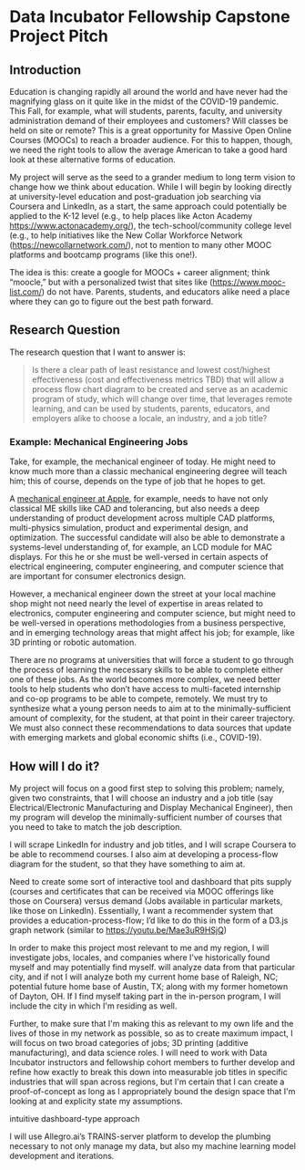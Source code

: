 # Data Incubator Fellowship Capstone Project Pitch

## Introduction
Education is changing rapidly all around the world and have never had the magnifying glass on it quite like in the midst of the COVID-19 pandemic.  This Fall, for example, what will students, parents, faculty, and university administration demand of their employees and customers?  Will classes be held on site or remote?  This is a great opportunity for Massive Open Online Courses (MOOCs) to reach a broader audience.  For this to happen, though, we need the right tools to allow the average American to take a good hard look at these alternative forms of education. 

My project will serve as the seed to a grander medium to long term vision to change how we think about education.  While I will begin by looking directly at university-level education and post-graduation job searching via Coursera and LinkedIn, as a start, the same approach could potentially be applied to the K-12 level (e.g., to help places like Acton Academy https://www.actonacademy.org/), the tech-school/community college level (e.g., to help initiatives like the New Collar Workforce Network (https://newcollarnetwork.com/), not to mention to many other MOOC platforms and bootcamp programs (like this one!). 

The idea is this: create a google for MOOCs + career alignment; think “moocle,” but with a personalized twist that sites like (https://www.mooc-list.com/) do not have.  Parents, students, and educators alike need a place where they can go to figure out the best path forward. 

## Research Question
The research question that I want to answer is:  

> Is there a clear path of least resistance and lowest cost/highest effectiveness (cost and effectiveness metrics TBD) that will allow a process flow chart diagram to be created and serve as an academic program of study, which will change over time, that leverages remote learning, and can be used by students, parents, educators, and employers alike to choose a locale, an industry, and a job title?

### Example: Mechanical Engineering Jobs
Take, for example, the mechanical engineer of today.  He might need to know much more than a classic mechanical engineering degree will teach him; this of course, depends on the type of job that he hopes to get.   

A [mechanical engineer at Apple](https://www.linkedin.com/jobs/search/?currentJobId=1843228084&geoId=106758460&keywords=display%20mechanical%20engineer&location=Cupertino%2C%20California%2C%20United%20States), for example, needs to have not only classical ME skills like CAD and tolerancing, but also needs a deep understanding of product development across multiple CAD platforms, multi-physics simulation, product and experimental design, and optimization.  The successful candidate will also be able to demonstrate a systems-level understanding of, for example, an LCD module for MAC displays.  For this he or she must be well-versed in certain aspects of electrical engineering, computer engineering, and computer science that are important for consumer electronics design. 

However, a mechanical engineer down the street at your local machine shop might not need nearly the level of expertise in areas related to electronics, computer engineering and computer science, but might need to be well-versed in operations methodologies from a business perspective, and in emerging technology areas that might affect his job; for example, like 3D printing or robotic automation. 

There are no programs at universities that will force a student to go through the process of learning the necessary skills to be able to complete either one of these jobs.  As the world becomes more complex, we need better tools to help students who don’t have access to multi-faceted internship and co-op programs to be able to compete, remotely.  We must try to synthesize what a young person needs to aim at to the minimally-sufficient amount of complexity, for the student, at that point in their career trajectory.  We must also connect these recommendations to data sources that update with emerging markets and global economic shifts (i.e., COVID-19).

## How will I do it?
My project will focus on a good first step to solving this problem; namely, given two constraints, that I will choose an industry and a job title (say Electrical/Electronic Manufacturing and Display Mechanical Engineer), then my program will develop the minimally-sufficient number of courses that you need to take to match the job description. 

I will scrape LinkedIn for industry and job titles, and I will scrape Coursera to be able to recommend courses.  I also aim at developing a process-flow diagram for the student, so that they have something to aim at. 

Need to create some sort of interactive tool and dashboard that pits supply (courses and certificates that can be received via MOOC offerings like those on Coursera) versus demand (Jobs available in particular markets, like those on LinkedIn).  Essentially, I want a recommender system that provides a education-process-flow; I’d like to do this in the form of a D3.js graph network (similar to https://youtu.be/Mae3uR9HSjQ) 

In order to make this project most relevant to me and my region, I will investigate jobs, locales, and companies where I've historically found myself and may potentially find myself.   will analyze data from that particular city, and if not I will analyze both my current home base of Raleigh, NC; potential future home base of Austin, TX; along with my former hometown of Dayton, OH.  If I find myself taking part in the in-person program, I will include the city in which I'm residing as well. 
 
Further, to make sure that I'm making this as relevant to my own life and the lives of those in my network as possible, so as to create maximum impact, I will focus on two broad categories of jobs; 3D printing (additive manufacturing), and data science roles.  I will need to work with Data Incubator instructors and fellowship cohort members to further develop and refine how exactly to break this down into measurable job titles in specific industries that will span across regions, but I'm certain that I can create a proof-of-concept as long as I appropriately bound the design space that I'm looking at and explicity state my assumptions. 

intuitive dashboard-type approach 

I will use Allegro.ai’s TRAINS-server platform to develop the plumbing necessary to not only manage my data, but also my machine learning model development and iterations. 
